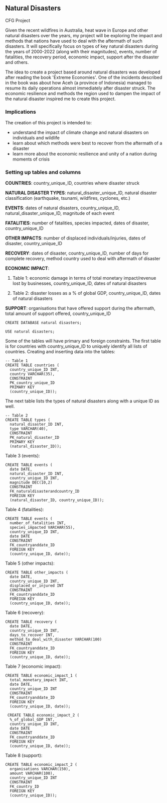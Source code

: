 ## Natural Disasters 
CFG Project

Given the recent wildfires in Australia, heat wave in Europe and other natural disasters over the years, my project will be exploring the impact and methods that nations have used to deal with the aftermath of such disasters. It will specifically focus on types of key natural disasters during the years of 2000-2022 (along with their magnitudes), events, number of fatalities, the recovery period, economic impact, support after the disaster and others.

The idea to create a project based around natural disasters was developed after reading the book 'Extreme Economies'. One of the incidents described in the book was about how Aceh (a province of Indonesia) managed to resume its daily operations almost immediately after disaster struck. The economic resilience and methods the region used to dampen the impact of the natural disaster inspired me to create this project. 

### Implications

The creation of this project is intended to: 
- understand the impact of climate change and natural disasters on individuals and wildlife
- learn about which methods were best to recover from the aftermath of a disaster 
- learn more about the economic resilience and unity of a nation during moments of crisis

### Setting up tables and columns

**COUNTRIES**: country_unique_ID, countries where disaster struck

**NATURAL DISASTER TYPES**: natural_disaster_unique_ID, natural disaster classification (earthquake, tsunami, wildfires, cyclones, etc.) 

**EVENTS**: dates of natural disasters, country_unique_ID,  natural_disaster_unique_ID, magnitude of each event

**FATALITIES**: number of fatalities, species impacted, dates of disaster, country_unique_ID 

**OTHER IMPACTS**: number of displaced individuals/injuries, dates of disaster, country_unique_ID 

**RECOVERY**: dates of disaster, country_unique_ID, number of days for complete recovery, method country used to deal with aftermath of disaster

**ECONOMIC IMPACT**: 
1. Table 1: economic damage in terms of total monetary impact/revenue lost by businesses, country_unique_ID, dates of natural disasters

2. Table 2: disaster losses as a % of global GDP, country_unique_ID, dates of natural disasters 

**SUPPORT**: organisations that have offered support during the aftermath, total amount of support offered, country_unique_ID

```
CREATE DATABASE natural disasters;

USE natural disasters;
```
Some of the tables will have primary and foreign constraints. The first table is for countries with country_unique_ID to uniquely identify all lists of countries. Creating and inserting data into the tables:

```
-- Table 1
CREATE TABLE countries (
  country_unique_ID INT,
  country VARCHAR(35), 
  CONSTRAINT
  PK_country_unique_ID
  PRIMARY KEY
  (country_unique_ID)); 
```
The next table lists the types of natural disasters along with a unique ID as well. 

```
-- Table 2
CREATE TABLE types (
  natural_disaster_ID INT,
  type VARCHAR(40), 
  CONSTRAINT
  PK_natural_disaster_ID
  PRIMARY KEY
  (natural_disaster_ID)); 
```

Table 3 (events): 

```
CREATE TABLE events (
  date DATE,
  natural_disaster_ID INT,
  country_unique_ID INT,
  magnitude DEC(10,2)
  CONSTRAINT
  FK_naturaldisasterandcountry_ID
  FOREIGN KEY
  (natural_disaster_ID, country_unique_ID)); 
```

Table 4 (fatalities):

```
CREATE TABLE events (
  number_of_fatalities INT,
  species_impacted VARCHAR(55),
  country_unique_ID INT,
  date DATE
  CONSTRAINT
  FK_countryanddate_ID
  FOREIGN KEY
  (country_unique_ID, date)); 
```

Table 5 (other impacts): 

```
CREATE TABLE other_impacts (
  date DATE,
  country_unique_ID INT,
  displaced_or_injured INT
  CONSTRAINT
  FK_countryanddate_ID
  FOREIGN KEY
  (country_unique_ID, date)); 
```

Table 6 (recovery):

```
CREATE TABLE recovery (
  date DATE,
  country_unique_ID INT,
  days_to_recover INT,
  method_to_deal_with_disaster VARCHAR(100) 
  CONSTRAINT
  FK_countryanddate_ID
  FOREIGN KEY
  (country_unique_ID, date)); 
```

Table 7 (economic impact):

```
CREATE TABLE economic_impact_1 (
  total_monetary_impact INT,
  date DATE,
  country_unique_ID INT
  CONSTRAINT
  FK_countryanddate_ID
  FOREIGN KEY
  (country_unique_ID, date)); 
  
 CREATE TABLE economic_impact_2 (
  %_of_global_GDP INT,
  country_unique_ID INT,
  date DATE
  CONSTRAINT
  FK_countryanddate_ID
  FOREIGN KEY
  (country_unique_ID, date)); 

```

Table 8 (support):

```
CREATE TABLE economic_impact_2 (
  organisations VARCHAR(150),
  amount VARCHAR(100),
  country_unique_ID INT 
  CONSTRAINT
  FK_country_ID
  FOREIGN KEY
  (country_unique_ID)); 
```

